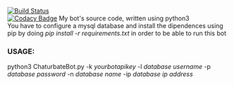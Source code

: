 [![Build Status](https://travis-ci.org/fuomag9/ChaturbateBot.svg?branch=master)](https://travis-ci.org/fuomag9/ChaturbateBot)<br>
[![Codacy Badge](https://api.codacy.com/project/badge/Grade/3bab44d73eb5417da2c650ebdb12050f)](https://www.codacy.com/app/fuomag9/ChaturbateBot?utm_source=github.com&amp;utm_medium=referral&amp;utm_content=fuomag9/ChaturbateBot&amp;utm_campaign=Badge_Grade)
My bot's source code, written using python3<br>
You have to configure a mysql database and install the dipendences using pip by doing <i>pip install -r requirements.txt</i> in order to be able to run this bot<br>
<h3><b>USAGE:</b></h3>
python3 ChaturbateBot.py -k <i>yourbotapikey</i> -l <i>database username</i> -p <i>database password</i> -n <i>database name</i> -ip <i>database ip address</i><br>

